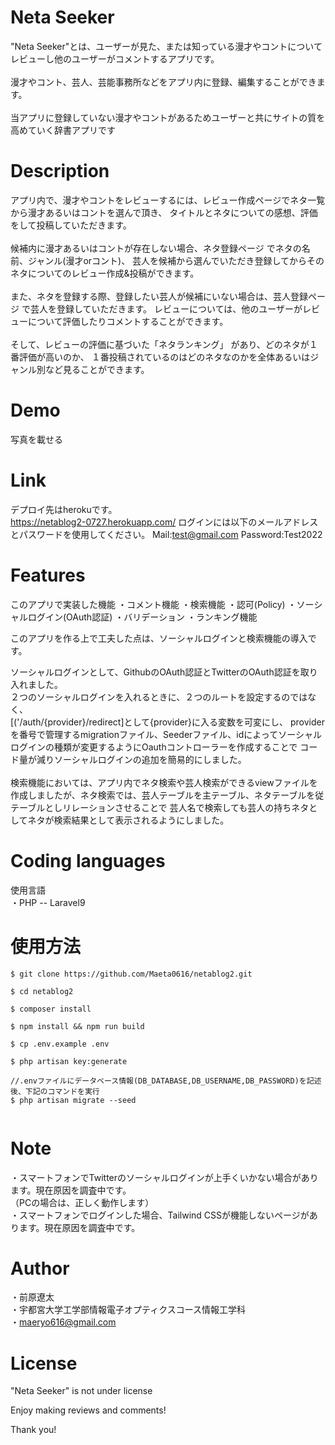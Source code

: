 # Neta Seeker   

"Neta Seeker"とは、ユーザーが見た、または知っている漫才やコントについてレビューし他のユーザーがコメントするアプリです。
<br>
<br>
漫才やコント、芸人、芸能事務所などをアプリ内に登録、編集することができます。
<br>
<br>
当アプリに登録していない漫才やコントがあるためユーザーと共にサイトの質を高めていく辞書アプリです



# Description

アプリ内で、漫才やコントをレビューするには、レビュー作成ページでネタ一覧から漫才あるいはコントを選んで頂き、
タイトルとネタについての感想、評価をして投稿していただきます。
<br>
<br>
候補内に漫才あるいはコントが存在しない場合、ネタ登録ページ
でネタの名前、ジャンル(漫才orコント)、
芸人を候補から選んでいただき登録してからそのネタについてのレビュー作成&投稿ができます。
<br>
<br>
また、ネタを登録する際、登録したい芸人が候補にいない場合は、芸人登録ページ
で芸人を登録していただきます。
レビューについては、他のユーザーがレビューについて評価したりコメントすることができます。
<br>
<br>
そして、レビューの評価に基づいた「ネタランキング」
があり、どのネタが１番評価が高いのか、
１番投稿されているのはどのネタなのかを全体あるいはジャンル別など見ることができます。


# Demo
写真を載せる



# Link
デプロイ先はherokuです。
<br>
<a href=https://netablog2-0727.herokuapp.com/>https://netablog2-0727.herokuapp.com/</a>
ログインには以下のメールアドレスとパスワードを使用してください。
Mail:test@gmail.com
Password:Test2022

# Features
このアプリで実装した機能
・コメント機能
・検索機能
・認可(Policy)
・ソーシャルログイン(OAuth認証)
・バリデーション
・ランキング機能

このアプリを作る上で工夫した点は、ソーシャルログインと検索機能の導入です。

ソーシャルログインとして、GithubのOAuth認証とTwitterのOAuth認証を取り入れました。
<br>
２つのソーシャルログインを入れるときに、２つのルートを設定するのではなく、
<br>
[('/auth/{provider}/redirect]として{provider}に入る変数を可変にし、
providerを番号で管理するmigrationファイル、Seederファイル、idによってソーシャルログインの種類が変更するようにOauthコントローラーを作成することで
コード量が減りソーシャルログインの追加を簡易的にしました。
<br>
<br>
検索機能においては、アプリ内でネタ検索や芸人検索ができるviewファイルを作成しましたが、ネタ検索では、芸人テーブルを主テーブル、ネタテーブルを従テーブルとしリレーションさせることで
芸人名で検索しても芸人の持ちネタとしてネタが検索結果として表示されるようにしました。
# Coding languages
使用言語
<br>
・PHP -- Laravel9 

# 使用方法
```
$ git clone https://github.com/Maeta0616/netablog2.git

$ cd netablog2

$ composer install 

$ npm install && npm run build

$ cp .env.example .env

$ php artisan key:generate 

//.envファイルにデータベース情報(DB_DATABASE,DB_USERNAME,DB_PASSWORD)を記述後、下記のコマンドを実行
$ php artisan migrate --seed


```

# Note
・スマートフォンでTwitterのソーシャルログインが上手くいかない場合があります。現在原因を調査中です。
<br>
（PCの場合は、正しく動作します）
<br>
・スマートフォンでログインした場合、Tailwind CSSが機能しないページがあります。現在原因を調査中です。

# Author

・前原遼太
<br>
・宇都宮大学工学部情報電子オプティクスコース情報工学科
<br>
・maeryo616@gmail.com

# License

"Neta Seeker" is not under license

Enjoy making reviews and comments!

Thank you!